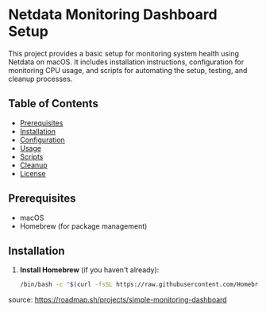 # Netdata Monitoring Dashboard Setup

This project provides a basic setup for monitoring system health using Netdata on macOS. It includes installation instructions, configuration for monitoring CPU usage, and scripts for automating the setup, testing, and cleanup processes.

## Table of Contents

- [Prerequisites](#prerequisites)
- [Installation](#installation)
- [Configuration](#configuration)
- [Usage](#usage)
- [Scripts](#scripts)
- [Cleanup](#cleanup)
- [License](#license)

## Prerequisites

- macOS
- Homebrew (for package management)

## Installation

1. **Install Homebrew** (if you haven't already):
   ```bash
   /bin/bash -c "$(curl -fsSL https://raw.githubusercontent.com/Homebrew/install/HEAD/install.sh)"


source:
https://roadmap.sh/projects/simple-monitoring-dashboard
